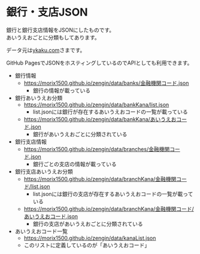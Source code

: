 # 銀行・支店JSON
銀行と銀行支店情報をJSONにしたものです。  
あいうえおごとに分類もしてあります。  

データ元は[ykaku.com](http://ykaku.com)さまです。  

GitHub PagesでJSONをホスティングしているのでAPIとしても利用できます。

* 銀行情報
  - <https://morix1500.github.io/zengin/data/banks/金融機関コード.json>
    - 銀行の情報が載っている
* 銀行あいうえお分類
  - <https://morix1500.github.io/zengin/data/bankKana/list.json>
    - list.jsonには銀行が存在するあいうえおコードの一覧が載っている
  - <https://morix1500.github.io/zengin/data/bankKana/あいうえおコード.json>
    - 銀行があいうえおごとに分類されている
* 銀行支店情報
  - <https://morix1500.github.io/zengin/data/branches/金融機関コード.json>
    - 銀行ごとの支店の情報が載っている
* 銀行支店あいうえお分類
  - <https://morix1500.github.io/zengin/data/branchKana/金融機関コード/list.json>
    - list.jsonには銀行の支店が存在するあいうえおコードの一覧が載っている
  - <https://morix1500.github.io/zengin/data/branchKana/金融機関コード/あいうえおコード.json>
    - 銀行の支店があいうえおごとに分類されている
* あいうえおコード一覧
  - <https://morix1500.github.io/zengin/data/kanaList.json>
  - このリストに定義しているのが「あいうえおコード」


